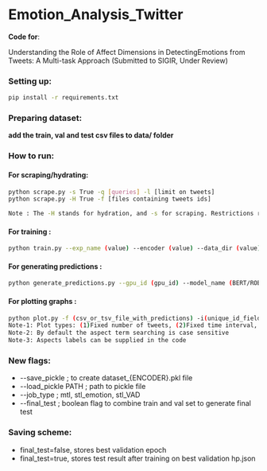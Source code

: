 # Emotion_Analysis_Twitter
**Code for**: 

Understanding the Role of Affect Dimensions in DetectingEmotions from Tweets: A Multi-task Approach (Submitted to SIGIR, Under Review)

### Setting up:

```bash
pip install -r requirements.txt
```

### Preparing dataset:

**add the train, val and test csv files to data/ folder**

### How to run:

#### For scraping/hydrating:
```bash
python scrape.py -s True -q [queries] -l [limit on tweets]  
python scrape.py -H True -f [files containing tweets ids]

Note : The -H stands for hydration, and -s for scraping. Restrictions related to coordinates, time intervals, can be modified directly in the script.
```

#### For training :
```bash
python train.py --exp_name (value) --encoder (value) --data_dir (value) --save_dir (value) --lr (value) --batch_size (value) --save_policy (value) --activation (value) --optim (value) --wd (value) --epochs (value) --seed (value) --use_gpu(to use gpu) --use_empath(to use empath) --l2(to use l2 reg.) --use_scheduler(to use sched) --use_dropout(to use dropout)
```

#### For generating predictions :
```bash
python generate_predictions.py --gpu_id (gpu_id) --model_name (BERT/ROBERTA) --model_path (path to saved model) --output_path (path to save dir) --data (path to dir containing hydrated csv) --use_empath (y/n) --activation (tanh/bce)
```
#### For plotting graphs :
```bash
python plot.py -f (csv_or_tsv_file_with_predictions) -i(unique_id_field) -d(date_field) -e(field_with_emotion_predictions) -b(text_field) -l(boolean_flag_for_leap_year) -t(timestep_for_type_2) -c(chunk_size_for_type_1) -a(address_of_aspect_file)
Note-1: Plot types: (1)Fixed number of tweets, (2)Fixed time interval, (3)Aspect mentions (for fixed number of tweets out of the total)  
Note-2: By default the aspect term searching is case sensitive
Note-3: Aspects labels can be supplied in the code
```
### New flags:
- --save_pickle ; to create dataset_{ENCODER}.pkl file
- --load_pickle PATH ; path to pickle file
- --job_type ; mtl, stl_emotion, stl_VAD
- --final_test ; boolean flag to combine train and val set to generate final test

### Saving scheme:
- final_test=false, stores best validation epoch
- final_test=true, stores test result after training on best validation hp.json
